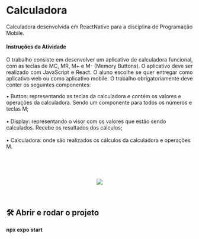 # Calculadora
<p>Calculadora desenvolvida em ReactNative para a disciplina de Programação Mobile.</p>

<h4>Instruções da Atividade</h4>
<p align= "justify">O trabalho consiste em desenvolver um aplicativo de calculadora funcional, com as teclas de MC,
MR, M+ e M- (Memory Buttons). 
O aplicativo deve ser realizado com JavaScript e React. O aluno escolhe se quer entregar como
aplicativo web ou como aplicativo mobile. O trabalho obrigatoriamente deve conter os seguintes
componentes:

• Button: representando as teclas da calculadora e contém os valores e operações da
calculadora. Sendo um componente para todos os números e teclas M;<br><br>
• Display: representando o visor com os valores que estão sendo calculados. Recebe os
resultados dos cálculos;<br><br>
• Calculadora: onde são realizados os cálculos da calculadora e operações M.<br><br></p>
<br>
<br>
<p align="center">
<img src="https://github.com/Erundule/Calculadora/assets/80794452/8f4f8bb1-fe20-4e15-a425-7664edac0309"/>
</p>
<br>
<h2>🛠️ Abrir e rodar o projeto</h2>
<p><b>npx expo start</b></p>
